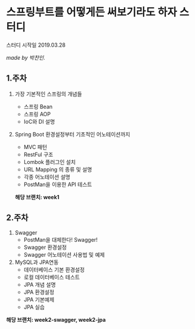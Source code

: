 # 스프링부트를 어떻게든 써보기라도 하자 스터디

스터디 시작일 2019.03.28

*made by 박찬인.*

## 1.주차

1. 가장 기본적인 스프링의 개념들

   - 스프링 Bean
   - 스프링 AOP
   - IoC와 DI 설명

2. Spring Boot 환경설정부터 기초적인 어노테이션까지

   - MVC 패턴
   - RestFul 구조
   - Lombok 플러그인 설치
   - URL Mapping 의 종류 및 설명
   - 각종 어노테이션 설명
   - PostMan을 이용한 API 테스트

   **해당 브랜치: week1**

## 2.주차

1. Swagger
   - PostMan을 대체한다! Swagger!
   - Swagger 환경설정
   - Swagger 어노테이션 사용법 및 예제
2. MySQL과 JPA연동
   - 데이터베이스 기본 환경설정
   - 로컬 데이터베이스 테스트
   - JPA 개념 설명
   - JPA 환경설정
   - JPA 기본예제
   - JPA 실습

**해당 브랜치: week2-swagger, week2-jpa**